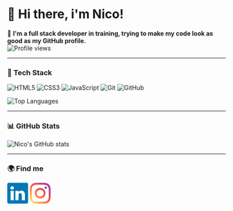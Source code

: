# 👋 Hi there, i'm Nico!     
🚀 **I'm a full stack developer in training, trying to make my code look as good as my GitHub profile.**  
![Profile views](https://komarev.com/ghpvc/?username=srlsrx&color=blue)

---

### 🚀 Tech Stack  
![HTML5](https://img.shields.io/badge/-HTML5-E34F26?style=flat&logo=html5&logoColor=white) ![CSS3](https://img.shields.io/badge/-CSS3-1572B6?style=flat&logo=css3&logoColor=white) ![JavaScript](https://img.shields.io/badge/-JavaScript-F7DF1E?style=flat&logo=javascript&logoColor=black) ![Git](https://img.shields.io/badge/-Git-F05032?style=flat&logo=git&logoColor=white) ![GitHub](https://img.shields.io/badge/-GitHub-181717?style=flat&logo=github&logoColor=white)

![Top Languages](https://github-readme-stats.vercel.app/api/top-langs/?username=srlsrx&theme=radical&layout=compact)

---

### 📊 GitHub Stats 
![Nico's GitHub stats](https://github-readme-stats.vercel.app/api?username=srlsrx&show_icons=true&theme=radical) 

---

### 🌍 Find me 
[![LinkedIn](https://github.com/CLorant/readme-social-icons/blob/main/medium/colored/linkedin.svg)](https://www.linkedin.com/in/nicolas-fernandez-rozas)  [![Instagram](https://github.com/CLorant/readme-social-icons/blob/main/medium/colored/instagram.svg)](https://www.instagram.com/_sr.lsrx_/)
